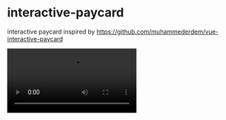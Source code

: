 # interactive-paycard
interactive paycard inspired by https://github.com/muhammederdem/vue-interactive-paycard

![](/Users/sherifelmetwally/Desktop/jsPractice/credit-card-form/ezgif.com-gif-maker.mov)

